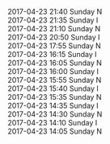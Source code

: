 2017-04-23 21:40 Sunday  N  
2017-04-23 21:35 Sunday  I  
2017-04-23 21:10 Sunday  N  
2017-04-23 20:50 Sunday  I  
2017-04-23 17:55 Sunday  N  
2017-04-23 16:15 Sunday  I  
2017-04-23 16:05 Sunday  N  
2017-04-23 16:00 Sunday  I  
2017-04-23 15:55 Sunday  N  
2017-04-23 15:40 Sunday  I  
2017-04-23 15:35 Sunday  N  
2017-04-23 14:35 Sunday  I  
2017-04-23 14:30 Sunday  N  
2017-04-23 14:10 Sunday  I  
2017-04-23 14:05 Sunday  N  
